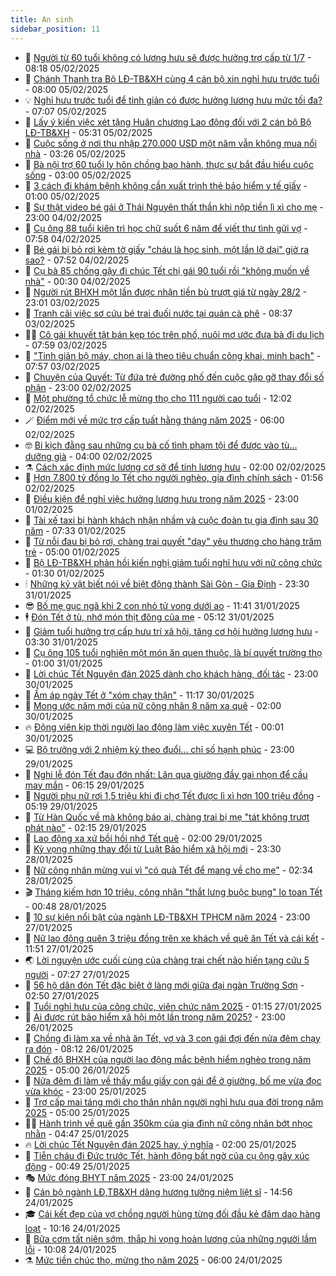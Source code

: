 ```yaml
---
title: An sinh
sidebar_position: 11
---
```


<!-- dantri-an-sinh:START -->
- 👺 [Người từ 60 tuổi không có lương hưu sẽ được hưởng trợ cấp từ 1/7](https://dantri.com.vn/an-sinh/nguoi-tu-60-tuoi-khong-co-luong-huu-se-duoc-huong-tro-cap-tu-17-20250205144822664.htm) - 08:18 05/02/2025
- 👀 [Chánh Thanh tra Bộ LĐ-TB&amp;XH cùng 4 cán bộ xin nghỉ hưu trước tuổi](https://dantri.com.vn/an-sinh/chanh-thanh-tra-bo-ld-tbxh-cung-4-can-bo-xin-nghi-huu-truoc-tuoi-20250205145459130.htm) - 08:00 05/02/2025
- 💡 [Nghỉ hưu trước tuổi để tinh giản có được hưởng lương hưu mức tối đa?](https://dantri.com.vn/an-sinh/nghi-huu-truoc-tuoi-de-tinh-gian-co-duoc-huong-luong-huu-muc-toi-da-20250205131731490.htm) - 07:07 05/02/2025
- 💄 [Lấy ý kiến việc xét tặng Huân chương Lao động đối với 2 cán bộ Bộ LĐ-TB&amp;XH](https://dantri.com.vn/an-sinh/lay-y-kien-viec-xet-tang-huan-chuong-lao-dong-doi-voi-2-can-bo-bo-ld-tbxh-20250205121636432.htm) - 05:31 05/02/2025
- 🧠 [Cuộc sống ở nơi thu nhập 270.000 USD một năm vẫn không mua nổi nhà](https://dantri.com.vn/an-sinh/cuoc-song-o-noi-thu-nhap-270000-usd-mot-nam-van-khong-mua-noi-nha-20250203164643854.htm) - 03:26 05/02/2025
- 🫣 [Bà nội trợ 60 tuổi ly hôn chồng bạo hành, thực sự bắt đầu hiểu cuộc sống](https://dantri.com.vn/an-sinh/ba-noi-tro-60-tuoi-ly-hon-chong-bao-hanh-thuc-su-bat-dau-hieu-cuoc-song-20250204121305301.htm) - 03:00 05/02/2025
- 🥸 [3 cách đi khám bệnh không cần xuất trình thẻ bảo hiểm y tế giấy](https://dantri.com.vn/an-sinh/3-cach-di-kham-benh-khong-can-xuat-trinh-the-bao-hiem-y-te-giay-20250202120808400.htm) - 01:00 05/02/2025
- 🤭 [Sự thật video bé gái ở Thái Nguyên thất thần khi nộp tiền lì xì cho mẹ](https://dantri.com.vn/an-sinh/su-that-video-be-gai-o-thai-nguyen-that-than-khi-nop-tien-li-xi-cho-me-20250204165934803.htm) - 23:00 04/02/2025
- 💂 [Cụ ông 88 tuổi kiên trì học chữ suốt 6 năm để viết thư tình gửi vợ](https://dantri.com.vn/an-sinh/cu-ong-88-tuoi-kien-tri-hoc-chu-suot-6-nam-de-viet-thu-tinh-gui-vo-20250204114515870.htm) - 07:58 04/02/2025
- 🦣 [Bé gái bị bỏ rơi kèm tờ giấy &quot;cháu là học sinh, một lần lỡ dại&quot; giờ ra sao?](https://dantri.com.vn/an-sinh/be-gai-bi-bo-roi-kem-to-giay-chau-la-hoc-sinh-mot-lan-lo-dai-gio-ra-sao-20250204100935967.htm) - 07:52 04/02/2025
- 🧰 [Cụ bà 85 chống gậy đi chúc Tết chị gái 90 tuổi rồi &quot;không muốn về nhà&quot;](https://dantri.com.vn/an-sinh/cu-ba-85-chong-gay-di-chuc-tet-chi-gai-90-tuoi-roi-khong-muon-ve-nha-20250203154025830.htm) - 00:30 04/02/2025
- 🤩 [Người rút BHXH một lần được nhận tiền bù trượt giá từ ngày 28/2](https://dantri.com.vn/an-sinh/nguoi-rut-bhxh-mot-lan-duoc-nhan-tien-bu-truot-gia-tu-ngay-282-20250130071528957.htm) - 23:01 03/02/2025
- 🤖 [Tranh cãi việc sơ cứu bé trai đuối nước tại quán cà phê](https://dantri.com.vn/an-sinh/tranh-cai-viec-so-cuu-be-trai-duoi-nuoc-tai-quan-ca-phe-20250203144451468.htm) - 08:37 03/02/2025
- 🧑‍💻 [Cô gái khuyết tật bán kẹp tóc trên phố, nuôi mơ ước đưa bà đi du lịch](https://dantri.com.vn/an-sinh/co-gai-khuyet-tat-ban-kep-toc-tren-pho-nuoi-mo-uoc-dua-ba-di-du-lich-20250203142419386.htm) - 07:59 03/02/2025
- 🦍 [&quot;Tinh giản bộ máy, chọn ai là theo tiêu chuẩn công khai, minh bạch&quot;](https://dantri.com.vn/an-sinh/tinh-gian-bo-may-chon-ai-la-theo-tieu-chuan-cong-khai-minh-bach-20250203142718620.htm) - 07:57 03/02/2025
- 🦆 [Chuyện của Quyết: Từ đứa trẻ đường phố đến cuộc gặp gỡ thay đổi số phận](https://dantri.com.vn/an-sinh/chuyen-cua-quyet-tu-dua-tre-duong-pho-den-cuoc-gap-go-thay-doi-so-phan-20250120192129276.htm) - 23:00 02/02/2025
- 🌊 [Một phường tổ chức lễ mừng thọ cho 111 người cao tuổi](https://dantri.com.vn/an-sinh/mot-phuong-to-chuc-le-mung-tho-cho-111-nguoi-cao-tuoi-20250202173744734.htm) - 12:02 02/02/2025
- 🪄 [Điểm mới về mức trợ cấp tuất hằng tháng năm 2025](https://dantri.com.vn/an-sinh/diem-moi-ve-muc-tro-cap-tuat-hang-thang-nam-2025-20250125061416230.htm) - 06:00 02/02/2025
- 🤓 [Bi kịch đằng sau những cụ bà cố tình phạm tội để được vào tù... dưỡng già](https://dantri.com.vn/an-sinh/bi-kich-dang-sau-nhung-cu-ba-co-tinh-pham-toi-de-duoc-vao-tu-duong-gia-20250201215839648.htm) - 04:00 02/02/2025
- ⚗️ [Cách xác định mức lương cơ sở để tính lương hưu](https://dantri.com.vn/an-sinh/cach-xac-dinh-muc-luong-co-so-de-tinh-luong-huu-20250131173917408.htm) - 02:00 02/02/2025
- 💃 [Hơn 7.800 tỷ đồng lo Tết cho người nghèo, gia đình chính sách](https://dantri.com.vn/an-sinh/hon-7800-ty-dong-lo-tet-cho-nguoi-ngheo-gia-dinh-chinh-sach-20250202074941126.htm) - 01:56 02/02/2025
- 💼 [Điều kiện để nghỉ việc hưởng lương hưu trong năm 2025](https://dantri.com.vn/an-sinh/dieu-kien-de-nghi-viec-huong-luong-huu-trong-nam-2025-20250126060659288.htm) - 23:00 01/02/2025
- 🤖 [Tài xế taxi bị hành khách nhận nhầm và cuộc đoàn tụ gia đình sau 30 năm](https://dantri.com.vn/an-sinh/tai-xe-taxi-bi-hanh-khach-nhan-nham-va-cuoc-doan-tu-gia-dinh-sau-30-nam-20250201140423078.htm) - 07:33 01/02/2025
- 🧐 [Từ nỗi đau bị bỏ rơi, chàng trai quyết &quot;dạy&quot; yêu thương cho hàng trăm trẻ](https://dantri.com.vn/an-sinh/tu-noi-dau-bi-bo-roi-chang-trai-quyet-day-yeu-thuong-cho-hang-tram-tre-20250123163632988.htm) - 05:00 01/02/2025
- 💯 [Bộ LĐ-TB&amp;XH phản hồi kiến nghị giảm tuổi nghỉ hưu với nữ công chức](https://dantri.com.vn/an-sinh/bo-ld-tbxh-phan-hoi-kien-nghi-giam-tuoi-nghi-huu-voi-nu-cong-chuc-20250131183316120.htm) - 01:30 01/02/2025
- 🕯 [Những kỷ vật biết nói về biệt động thành Sài Gòn - Gia Định](https://dantri.com.vn/an-sinh/nhung-ky-vat-biet-noi-ve-biet-dong-thanh-sai-gon-gia-dinh-20250128043207959.htm) - 23:30 31/01/2025
- 😎 [Bố mẹ gục ngã khi 2 con nhỏ tử vong dưới ao](https://dantri.com.vn/an-sinh/bo-me-guc-nga-khi-2-con-nho-tu-vong-duoi-ao-20250131140222616.htm) - 11:41 31/01/2025
- 🕴 [Đón Tết ở tù, nhớ món thịt đông của mẹ](https://dantri.com.vn/an-sinh/don-tet-o-tu-nho-mon-thit-dong-cua-me-20250131102739972.htm) - 05:12 31/01/2025
- 🤖 [Giảm tuổi hưởng trợ cấp hưu trí xã hội, tăng cơ hội hưởng lương hưu](https://dantri.com.vn/an-sinh/giam-tuoi-huong-tro-cap-huu-tri-xa-hoi-tang-co-hoi-huong-luong-huu-20250130161348389.htm) - 03:30 31/01/2025
- 🤡 [Cụ ông 105 tuổi nghiện một món ăn quen thuộc, là bí quyết trường thọ](https://dantri.com.vn/an-sinh/cu-ong-105-tuoi-nghien-mot-mon-an-quen-thuoc-la-bi-quyet-truong-tho-20250121094138585.htm) - 01:00 31/01/2025
- 💪 [Lời chúc Tết Nguyên đán 2025 dành cho khách hàng, đối tác](https://dantri.com.vn/an-sinh/loi-chuc-tet-nguyen-dan-2025-danh-cho-khach-hang-doi-tac-20250122211951329.htm) - 23:00 30/01/2025
- 🌝 [Ấm áp ngày Tết ở &quot;xóm chạy thận&quot;](https://dantri.com.vn/an-sinh/am-ap-ngay-tet-o-xom-chay-than-20250130095600777.htm) - 11:17 30/01/2025
- 🤩 [Mong ước năm mới của nữ công nhân 8 năm xa quê](https://dantri.com.vn/an-sinh/mong-uoc-nam-moi-cua-nu-cong-nhan-8-nam-xa-que-20250128160416035.htm) - 02:00 30/01/2025
- 🔥 [Động viên kịp thời người lao động làm việc xuyên Tết](https://dantri.com.vn/an-sinh/dong-vien-kip-thoi-nguoi-lao-dong-lam-viec-xuyen-tet-20250129223859543.htm) - 00:01 30/01/2025
- 💻 [Bộ trưởng với 2 nhiệm kỳ theo đuổi… chỉ số hạnh phúc](https://dantri.com.vn/an-sinh/bo-truong-voi-2-nhiem-ky-theo-duoi-chi-so-hanh-phuc-20250127151347380.htm) - 23:00 29/01/2025
- 💄 [Nghi lễ đón Tết đau đớn nhất: Lăn qua giường đầy gai nhọn để cầu may mắn](https://dantri.com.vn/an-sinh/nghi-le-don-tet-dau-don-nhat-lan-qua-giuong-day-gai-nhon-de-cau-may-man-20250128130837584.htm) - 06:15 29/01/2025
- 🦆 [Người phụ nữ rơi 1,5 triệu khi đi chợ Tết được lì xì hơn 100 triệu đồng](https://dantri.com.vn/an-sinh/nguoi-phu-nu-roi-15-trieu-khi-di-cho-tet-duoc-li-xi-hon-100-trieu-dong-20250129094409205.htm) - 05:19 29/01/2025
- 🐲 [Từ Hàn Quốc về mà không báo ai, chàng trai bị mẹ &quot;tát không trượt phát nào&quot;](https://dantri.com.vn/an-sinh/tu-han-quoc-ve-ma-khong-bao-ai-chang-trai-bi-me-tat-khong-truot-phat-nao-20250129083842138.htm) - 02:15 29/01/2025
- 🥷 [Lao động xa xứ bồi hồi nhớ Tết quê](https://dantri.com.vn/an-sinh/lao-dong-xa-xu-boi-hoi-nho-tet-que-20250124202033153.htm) - 02:00 29/01/2025
- 💯 [Kỳ vọng những thay đổi từ Luật Bảo hiểm xã hội mới](https://dantri.com.vn/an-sinh/ky-vong-nhung-thay-doi-tu-luat-bao-hiem-xa-hoi-moi-20250126062424041.htm) - 23:30 28/01/2025
- 🧐 [Nữ công nhân mừng vui vì &quot;có quà Tết để mang về cho mẹ&quot;](https://dantri.com.vn/an-sinh/nu-cong-nhan-mung-vui-vi-co-qua-tet-de-mang-ve-cho-me-20250127154150746.htm) - 02:34 28/01/2025
- 🎬 [Tháng kiếm hơn 10 triệu, công nhân &quot;thắt lưng buộc bụng&quot; lo toan Tết](https://dantri.com.vn/an-sinh/thang-kiem-hon-10-trieu-cong-nhan-that-lung-buoc-bung-lo-toan-tet-20250127160751637.htm) - 00:48 28/01/2025
- 🦍 [10 sự kiện nổi bật của ngành LĐ-TB&amp;XH TPHCM năm 2024](https://dantri.com.vn/an-sinh/10-su-kien-noi-bat-cua-nganh-ld-tbxh-tphcm-nam-2024-20250123181642443.htm) - 23:00 27/01/2025
- 🫶 [Nữ lao động quên 3 triệu đồng trên xe khách về quê ăn Tết và cái kết](https://dantri.com.vn/an-sinh/nu-lao-dong-quen-3-trieu-dong-tren-xe-khach-ve-que-an-tet-va-cai-ket-20250127172839415.htm) - 11:51 27/01/2025
- 🌏 [Lời nguyện ước cuối cùng của chàng trai chết não hiến tạng cứu 5 người](https://dantri.com.vn/an-sinh/loi-nguyen-uoc-cuoi-cung-cua-chang-trai-chet-nao-hien-tang-cuu-5-nguoi-20250127130243038.htm) - 07:27 27/01/2025
- 🫣 [56 hộ dân đón Tết đặc biệt ở làng mới giữa đại ngàn Trường Sơn](https://dantri.com.vn/an-sinh/56-ho-dan-don-tet-dac-biet-o-lang-moi-giua-dai-ngan-truong-son-20250125094635844.htm) - 02:50 27/01/2025
- 🥰 [Tuổi nghỉ hưu của công chức, viên chức năm 2025](https://dantri.com.vn/an-sinh/tuoi-nghi-huu-cua-cong-chuc-vien-chuc-nam-2025-20250126220643335.htm) - 01:15 27/01/2025
- 🎊 [Ai được rút bảo hiểm xã hội một lần trong năm 2025?](https://dantri.com.vn/an-sinh/ai-duoc-rut-bao-hiem-xa-hoi-mot-lan-trong-nam-2025-20250124141246908.htm) - 23:00 26/01/2025
- 💄 [Chồng đi làm xa về nhà ăn Tết, vợ và 3 con gái đợi đến nửa đêm chạy ra đón](https://dantri.com.vn/an-sinh/chong-di-lam-xa-ve-nha-an-tet-vo-va-3-con-gai-doi-den-nua-dem-chay-ra-don-20250125192724133.htm) - 08:12 26/01/2025
- 👹 [Chế độ BHXH của người lao động mắc bệnh hiểm nghèo trong năm 2025](https://dantri.com.vn/an-sinh/che-do-bhxh-cua-nguoi-lao-dong-mac-benh-hiem-ngheo-trong-nam-2025-20250124132704907.htm) - 05:00 26/01/2025
- 💯 [Nửa đêm đi làm về thấy mẩu giấy con gái để ở giường, bố mẹ vừa đọc vừa khóc](https://dantri.com.vn/an-sinh/nua-dem-di-lam-ve-thay-mau-giay-con-gai-de-o-giuong-bo-me-vua-doc-vua-khoc-20250124220910617.htm) - 23:00 25/01/2025
- 📝 [Trợ cấp mai táng mới cho thân nhân người nghỉ hưu qua đời trong năm 2025](https://dantri.com.vn/an-sinh/tro-cap-mai-tang-moi-cho-than-nhan-nguoi-nghi-huu-qua-doi-trong-nam-2025-20250123180644344.htm) - 05:00 25/01/2025
- 👨‍🏫 [Hành trình về quê gần 350km của gia đình nữ công nhân bớt nhọc nhằn](https://dantri.com.vn/an-sinh/hanh-trinh-ve-que-gan-350km-cua-gia-dinh-nu-cong-nhan-bot-nhoc-nhan-20250125113452351.htm) - 04:47 25/01/2025
- 🔥 [Lời chúc Tết Nguyên đán 2025 hay, ý nghĩa](https://dantri.com.vn/an-sinh/loi-chuc-tet-nguyen-dan-2025-hay-y-nghia-20250120210107087.htm) - 02:00 25/01/2025
- 🧰 [Tiễn cháu đi Đức trước Tết, hành động bất ngờ của cụ ông gây xúc động](https://dantri.com.vn/an-sinh/tien-chau-di-duc-truoc-tet-hanh-dong-bat-ngo-cua-cu-ong-gay-xuc-dong-20250124181022340.htm) - 00:49 25/01/2025
- 🎭 [Mức đóng BHYT năm 2025](https://dantri.com.vn/an-sinh/muc-dong-bhyt-nam-2025-20250123191740922.htm) - 23:00 24/01/2025
- 🔭 [Cán bộ ngành LĐ,TB&amp;XH dâng hương tưởng niệm liệt sĩ](https://dantri.com.vn/an-sinh/can-bo-nganh-ldtbxh-dang-huong-tuong-niem-liet-si-20250124173445091.htm) - 14:56 24/01/2025
- 🎓 [Cái kết đẹp của vợ chồng người hùng từng đối đầu kẻ đâm dao hàng loạt](https://dantri.com.vn/an-sinh/cai-ket-dep-cua-vo-chong-nguoi-hung-tung-doi-dau-ke-dam-dao-hang-loat-20250124163459150.htm) - 10:16 24/01/2025
- 🦅 [Bữa cơm tất niên sớm, thắp hi vọng hoàn lương của những người lầm lỗi](https://dantri.com.vn/an-sinh/bua-com-tat-nien-som-thap-hi-vong-hoan-luong-cua-nhung-nguoi-lam-loi-20250124160643554.htm) - 10:08 24/01/2025
- ⚗️ [Mức tiền chúc thọ, mừng thọ năm 2025](https://dantri.com.vn/an-sinh/muc-tien-chuc-tho-mung-tho-nam-2025-20250124094503731.htm) - 06:00 24/01/2025<!-- dantri-an-sinh:END -->
